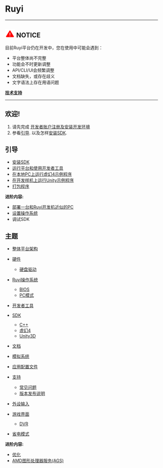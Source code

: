 # Ruyi

---
## ![](/docs/img/warning.png) NOTICE
目前Ruyi平台仍在开发中，您在使用中可能会遇到：

* 平台整体尚不完整
* 功能会不时更新调整
* API/CLI/UI会频繁调整
* 文档缺失，或存在歧义
* 文字语法上存在用语问题

__[技术支持](topics/support.md)__

---

## 欢迎!

1. 请先完成 [开发者账户注册及安装开发环境](topics/dev_onboarding.md)
1. 参看[引导](#tutorials). 以及怎样[安装SDK](tutorials/setup.md).

## 引导

* [安装SDK](tutorials/setup.md)
* [运行平台和使用开发者工具](tutorials/layer0_devtools.md)
* [在本地PC上运行虚幻4示例程序](tutorials/run_ue4_sample_pc.md)
* [在开发样机上运行Unity示例程序](tutorials/run_unity_sample_console.md)
* [打包程序](tutorials/how_to_pack.md)

__进阶内容:__

* [部署一台和Ruyi开发机近似的PC](topics/simulation_system.md)
* [设置操作系统](topics/os.md#Installation)
* 调试SDK

## 主题

* [整体平台架构](topics/layer0.md)
* [硬件](topics/hardware.md)
    * [硬盘驱动](topics/harddrive.md)
* [Ruyi操作系统](topics/os.md)
    * [BIOS](topics/bios.md)
    * [PC模式](topics/pc_mode.md)
* [开发者工具](topics/devtool.md)
* [SDK](topics/sdk.md)
    * [C++](topics/cplusplus.md)
    * [虚幻4](topics/ue4.md)
    * [Unity3D](topics/unity.md)
* [文档](topics/docs.md)
* [模拟系统](topics/simulation_system.md)
* [应用配置文件](topics/app_metadata.md)
* [支持](topics/support.md)
    * [常见问题](faq.md)
    * [版本发布说明](topics/release_notes.md)

* [外设输入](topics/input.md)
* [游戏界面](topics/overlay.md)
    * [DVR](topics/dvr.md)
* [省电模式](topics/lpm.md)

__进阶内容:__

* [优化](topics/optimization.md)
* [AMD图形处理器服务(AGS)](topics/amd_gpu_services.md)
